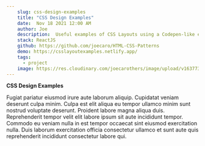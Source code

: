 ```yaml
---
    slug: css-design-examples
    title: "CSS Design Examples"
    date:  Nov 18 2021 12:00 AM
    author: Joe
    description:  Useful examples of CSS Layouts using a Codepen-like editor for  interactivity.
    stack: ReactJS
    github: https://github.com/joecaro/HTML-CSS-Patterns
    demo: https://csslayoutexamples.netlify.app/
    tags:
      - project 
    image: https://res.cloudinary.com/joecarothers/image/upload/v1637734940/misc/Screenshot_2021-11-24_012200_emz6vf.png
---
```


**CSS Design Examples**

Fugiat pariatur eiusmod irure aute laborum aliquip. Cupidatat veniam deserunt culpa minim. Culpa est elit aliqua eu tempor ullamco minim sunt nostrud voluptate deserunt. Proident labore magna aliqua duis. Reprehenderit tempor velit elit labore ipsum sit aute incididunt tempor. Commodo eu veniam nulla in est tempor occaecat sint eiusmod exercitation nulla. Duis laborum exercitation officia consectetur ullamco et sunt aute quis reprehenderit incididunt consectetur labore qui.

